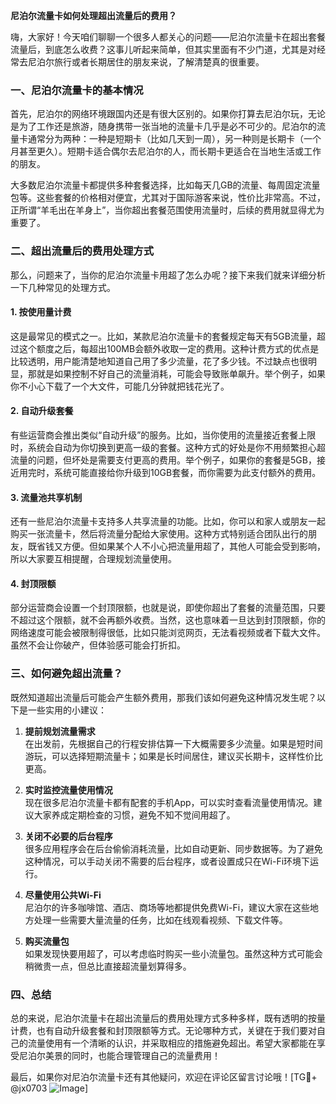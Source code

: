 **尼泊尔流量卡如何处理超出流量后的费用？**

嗨，大家好！今天咱们聊聊一个很多人都关心的问题——尼泊尔流量卡在超出套餐流量后，到底怎么收费？这事儿听起来简单，但其实里面有不少门道，尤其是对经常去尼泊尔旅行或者长期居住的朋友来说，了解清楚真的很重要。

### 一、尼泊尔流量卡的基本情况

首先，尼泊尔的网络环境跟国内还是有很大区别的。如果你打算去尼泊尔玩，无论是为了工作还是旅游，随身携带一张当地的流量卡几乎是必不可少的。尼泊尔的流量卡通常分为两种：一种是短期卡（比如几天到一周），另一种则是长期卡（一个月甚至更久）。短期卡适合偶尔去尼泊尔的人，而长期卡更适合在当地生活或工作的朋友。

大多数尼泊尔流量卡都提供多种套餐选择，比如每天几GB的流量、每周固定流量包等。这些套餐的价格相对便宜，尤其对于国际游客来说，性价比非常高。不过，正所谓“羊毛出在羊身上”，当你超出套餐范围使用流量时，后续的费用就显得尤为重要了。

### 二、超出流量后的费用处理方式

那么，问题来了，当你的尼泊尔流量卡用超了怎么办呢？接下来我们就来详细分析一下几种常见的处理方式。

#### 1. **按使用量计费**
这是最常见的模式之一。比如，某款尼泊尔流量卡的套餐规定每天有5GB流量，超过这个额度之后，每超出100MB会额外收取一定的费用。这种计费方式的优点是比较透明，用户能清楚地知道自己用了多少流量，花了多少钱。不过缺点也很明显，那就是如果控制不好自己的流量消耗，可能会导致账单飙升。举个例子，如果你不小心下载了一个大文件，可能几分钟就把钱花光了。

#### 2. **自动升级套餐**
有些运营商会推出类似“自动升级”的服务。比如，当你使用的流量接近套餐上限时，系统会自动为你切换到更高一级的套餐。这种方式的好处是你不用频繁担心超流量的问题，但坏处是需要支付更高的费用。举个例子，如果你的套餐是5GB，接近用完时，系统可能直接给你升级到10GB套餐，而你需要为此支付额外的费用。

#### 3. **流量池共享机制**
还有一些尼泊尔流量卡支持多人共享流量的功能。比如，你可以和家人或朋友一起购买一张流量卡，然后将流量分配给大家使用。这种方式特别适合团队出行的朋友，既省钱又方便。但如果某个人不小心把流量用超了，其他人可能会受到影响，所以大家要互相提醒，合理规划流量使用。

#### 4. **封顶限额**
部分运营商会设置一个封顶限额，也就是说，即使你超出了套餐的流量范围，只要不超过这个限额，就不会再额外收费。当然，这也意味着一旦达到封顶限额，你的网络速度可能会被限制得很低，比如只能浏览网页，无法看视频或者下载大文件。虽然不会让你破产，但体验感可能会打折扣。

### 三、如何避免超出流量？

既然知道超出流量后可能会产生额外费用，那我们该如何避免这种情况发生呢？以下是一些实用的小建议：

1. **提前规划流量需求**  
   在出发前，先根据自己的行程安排估算一下大概需要多少流量。如果是短时间游玩，可以选择短期流量卡；如果是长时间居住，建议买长期卡，这样性价比更高。

2. **实时监控流量使用情况**  
 现在很多尼泊尔流量卡都有配套的手机App，可以实时查看流量使用情况。建议大家养成定期检查的习惯，避免不知不觉间用超了。

3. **关闭不必要的后台程序**  
 很多应用程序会在后台偷偷消耗流量，比如自动更新、同步数据等。为了避免这种情况，可以手动关闭不需要的后台程序，或者设置成只在Wi-Fi环境下运行。

4. **尽量使用公共Wi-Fi**  
 尼泊尔的许多咖啡馆、酒店、商场等地都提供免费Wi-Fi，建议大家在这些地方处理一些需要大量流量的任务，比如在线观看视频、下载文件等。

5. **购买流量包**  
 如果发现快要用超了，可以考虑临时购买一些小流量包。虽然这种方式可能会稍微贵一点，但总比直接超流量划算得多。

### 四、总结

总的来说，尼泊尔流量卡在超出流量后的费用处理方式多种多样，既有透明的按量计费，也有自动升级套餐和封顶限额等方式。无论哪种方式，关键在于我们要对自己的流量使用有一个清晰的认识，并采取相应的措施避免超出。希望大家都能在享受尼泊尔美景的同时，也能合理管理自己的流量费用！

最后，如果你对尼泊尔流量卡还有其他疑问，欢迎在评论区留言讨论哦！[TG💪+ @jx0703 ![Image](https://github.com/user-attachments/assets/dbca1d08-cadb-493c-b0ec-ad6f7a83f270)]